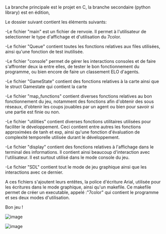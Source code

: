 La branche principale est le projet en C, la branche secondaire (python library) est en édition,

Le dossier suivant contient les éléments suivants:

-Le fichier "main" est un fichier de renvoie. Il permet à l'utilisateur de selectionner le type d'affichage et d'utilisation du 7color.

-Le fichier "Queue" contient toutes les fonctions relatives aux files utilisées, ainsi qu'une fonction de test inutilisée.

-Le fichier "console" permet de gérer les interactions consoles et de faire s'affronter deux ia entre elles, de tester le bon fonctionnement du programme, ou bien encore de faire un classement ELO d'agents.

-Le fichier "GameState" contient des fonctions relatives à la carte ainsi que le struct Gamestate qui contient la carte

-Le fichier "map_functions" contient diverses fonctions relatives au bon fonctionnement du jeu, notamment des fonctions afin d'obtenir des sous réseaux, d'obtenir les coups jouables par un agent ou bien pour savoir si une partie est finie ou non.

-Le fichier "utilities" contient diverses fonctions utilitaires utilisées pour faciliter le développement. Ceci contient entre autres les fonctions approximées de tanh et exp, ainsi qu'une fonction d'évaluation de complexité temporelle utilisée durant le développement.

-Le fichier "display" contient des fonctions relatives à l'affichage dans le terminal des informations. Il contient ainsi beaucoup d'interaction avec l'utilisateur. Il est surtout utilisé dans le mode console du jeu.

-Le fichier "SDL" contient tout le mode de jeu graphique ainsi que les interactions avec ce dernier. 



A ces fichiers s'ajoutent leurs entêtes, la police d'écriture Arial, utilisée pour les écritures dans le mode graphique, ainsi qu'un makefile. Ce makefile permet de créer un executable, appelé :"7color" qui contient le programme et ses deux modes d'utilisation.

Bon jeu !

![image](https://github.com/user-attachments/assets/5565e489-3eaa-4bb3-a5b2-ef01ebbe39c8)

![image](https://github.com/user-attachments/assets/2b826f8f-0df2-4289-a06f-c8edc65c5dbd)


